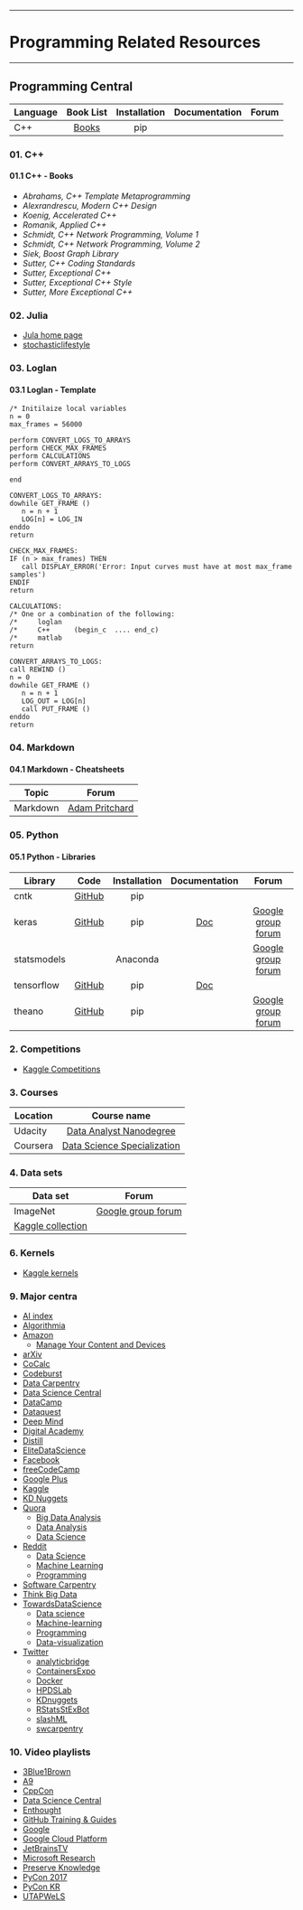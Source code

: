 ----------
# Programming Related Resources #
----------

## Programming Central ##


| Language      | Book List      | Installation  | Documentation | Forum                      |
| ------------- |:--------------:|:-------------:|:-------------:|:--------------------------:|
| C++           | [Books][10001] | pip           |               |                            |

[10001]: https://github.com/ingehap/ingehap.github.io/blob/master/CPPbooks.md

### 01. C++ ###

#### 01.1 C++ - Books ####

- *Abrahams, C++ Template Metaprogramming*
- *Alexrandrescu, Modern C++ Design*
- *Koenig, Accelerated C++*
- *Romanik, Applied C++*
- *Schmidt, C++ Network Programming, Volume 1*
- *Schmidt, C++ Network Programming, Volume 2*
- *Siek, Boost Graph Library*
- *Sutter, C++ Coding Standards*
- *Sutter, Exceptional C++*
- *Sutter, Exceptional C++ Style*
- *Sutter, More Exceptional C++*

### 02. Julia ###

- [Jula home page](https://julialang.org/)
- [stochasticlifestyle](http://www.stochasticlifestyle.com/)

### 03. Loglan ###

#### 03.1 Loglan - Template ####

```loglan
/* Initilaize local variables
n = 0
max_frames = 56000

perform CONVERT_LOGS_TO_ARRAYS
perform CHECK_MAX_FRAMES
perform CALCULATIONS
perform CONVERT_ARRAYS_TO_LOGS

end

CONVERT_LOGS_TO_ARRAYS:
dowhile GET_FRAME ()
   n = n + 1
   LOG[n] = LOG_IN
enddo
return

CHECK_MAX_FRAMES:
IF (n > max_frames) THEN
   call DISPLAY_ERROR('Error: Input curves must have at most max_frame samples')
ENDIF
return

CALCULATIONS:
/* One or a combination of the following:
/*     loglan
/*     C++      (begin_c  .... end_c)
/*     matlab 
return

CONVERT_ARRAYS_TO_LOGS:
call REWIND ()
n = 0
dowhile GET_FRAME ()
   n = n + 1
   LOG_OUT = LOG[n]
   call PUT_FRAME ()
enddo
return
```

### 04. Markdown ###

#### 04.1 Markdown - Cheatsheets ####

| Topic         | Forum                   |
| ------------- |:-----------------------:|
| Markdown      | [Adam Pritchard][1]     |

[1]: https://github.com/adam-p/markdown-here/wiki/Markdown-Cheatsheet

### 05. Python ###

#### 05.1 Python - Libraries ####

| Library       | Code           | Installation  | Documentation | Forum                      |
| ------------- |:--------------:|:-------------:|:-------------:|:--------------------------:|
| cntk          | [GitHub][1001] | pip           |               |                            |
| keras         | [GitHub][1002] | pip           | [Doc][1003]   | [Google group forum][1004] |
| statsmodels   |                | Anaconda      |               | [Google group forum][1005] |
| tensorflow    | [GitHub][1006] | pip           | [Doc][1007]   |                            |
| theano        | [GitHub][1008] | pip           |               | [Google group forum][1009] |

[1001]: https://github.com/Microsoft/cntk
[1002]: https://github.com/keras-team/keras
[1003]: https://keras.io/
[1004]: https://groups.google.com/forum/#!forum/keras-users
[1005]: https://groups.google.com/forum/#!forum/pystatsmodels
[1006]: https://github.com/tensorflow/tensorflow
[1007]: https://www.tensorflow.org/
[1008]: https://github.com/Theano/Theano
[1009]: https://groups.google.com/forum/#!forum/theano-users

### 2. Competitions ###

- [Kaggle Competitions](https://www.kaggle.com/competitions)

### 3. Courses ###

| Location      | Course name                       |
| ------------- |:---------------------------------:|
| Udacity       | [Data Analyst Nanodegree][52]     |
| Coursera      | [Data Science Specialization][51] |

[51]: https://www.coursera.org/specializations/jhu-data-science
[52]: https://www.udacity.com/course/data-analyst-nanodegree--nd002?v=a4

### 4. Data sets ###

| Data set                 | Forum                     |
| ------------------------ |:-------------------------:|
| ImageNet                 | [Google group forum][101] |
| [Kaggle collection][102] |                           |

[101]: https://groups.google.com/forum/#!forum/imagenet-community
[102]: https://www.kaggle.com/datasets

### 6. Kernels ###

- [Kaggle kernels](https://www.kaggle.com/kernels)

### 9. Major centra ###

- [AI index](https://aiindex.org/)
- [Algorithmia](https://algorithmia.com/)
- [Amazon](https://www.amazon.com)
  + [Manage Your Content and Devices](https://www.amazon.com/mn/dcw/myx.html/ref=nav_youraccount_myk#/home/content/booksAll/dateDsc/)
- [arXiv](https://arxiv.org/)
- [CoCalc](https://cocalc.com/)
- [Codeburst](https://codeburst.io/)
- [Data Carpentry](http://www.datacarpentry.org/)
- [Data Science Central](https://www.datasciencecentral.com)
- [DataCamp](https://www.datacamp.com)
- [Dataquest](https://www.dataquest.io/)
- [Deep Mind](https://deepmind.com/research/publications/)
- [Digital Academy](http://entry.statoil.no/HR/LearnStatoil/DigitalAcademy/pages/digitalacademy-learn.aspx)
- [Distill](https://distill.pub/)
- [EliteDataScience](https://elitedatascience.com)
- [Facebook](https://www.facebook.com/)
- [freeCodeCamp](https://medium.freecodecamp.org/)
- [Google Plus](https://plus.google.com/)
- [Kaggle](https://www.kaggle.com/)
- [KD Nuggets](https://www.kdnuggets.com/)
- [Quora](https://www.quora.com)
  + [Big Data Analysis](https://www.quora.com/topic/Big-Data-Analysis)
  + [Data Analysis](https://www.quora.com/topic/Data-Analysis)
  + [Data Science](https://www.quora.com/topic/Data-Science)
- [Reddit](https://www.reddit.com)
  + [Data Science](https://www.reddit.com/r/datascience/)
  + [Machine Learning](https://www.reddit.com/r/MachineLearning/)
  + [Programming](https://www.reddit.com/r/programming/)
- [Software Carpentry](https://software-carpentry.org/lessons/)
- [Think Big Data](http://thinkbigdata.in/)
- [TowardsDataScience](https://towardsdatascience.com/)
  + [Data science](https://towardsdatascience.com/data-science/home)
  + [Machine-learning](https://towardsdatascience.com/machine-learning/home)
  + [Programming](https://towardsdatascience.com/programming/home)
  + [Data-visualization](https://towardsdatascience.com/data-visualization/home)
- [Twitter](https://twitter.com/)
  + [analyticbridge](https://twitter.com/analyticbridge)
  + [ContainersExpo](https://twitter.com/ContainersExpo)
  + [Docker](https://twitter.com/Docker)
  + [HPDSLab](https://twitter.com/HPDSLab)
  + [KDnuggets](https://twitter.com/kdnuggets)
  + [RStatsStExBot](https://twitter.com/RStatsStExBot)
  + [slashML](https://twitter.com/slashML)
  + [swcarpentry](https://twitter.com/swcarpentry)

### 10. Video playlists ###

- [3Blue1Brown](https://www.youtube.com/channel/UCYO_jab_esuFRV4b17AJtAw/featured)
- [A9](https://www.youtube.com/user/A9Videos/featured)
- [CppCon](https://www.youtube.com/user/CppCon/playlists)
- [Data Science Central](https://www.datasciencecentral.com/video/)
- [Enthought](https://www.youtube.com/user/EnthoughtMedia/playlists)
- [GitHub Training \& Guides](https://www.youtube.com/user/GitHubGuides/playlists)
- [Google](https://www.youtube.com/user/Google/playlists)
- [Google Cloud Platform](https://www.youtube.com/user/googlecloudplatform/playlists)
- [JetBrainsTV](https://www.youtube.com/user/JetBrainsTV/playlists)
- [Microsoft Research](https://www.youtube.com/user/MicrosoftResearch/playlists)
- [Preserve Knowledge](https://www.youtube.com/user/Charleshche/playlists)
- [PyCon 2017](https://www.youtube.com/channel/UCrJhliKNQ8g0qoE_zvL8eVg/videos)
- [PyCon KR](https://www.youtube.com/channel/UC26x6D5xpKx6io4ShfXa_Ow/playlists)
- [UTAPWeLS](https://www.youtube.com/channel/UCHWnztyGyQPEXXbp2Tu0_DA/videos?disable_polymer=1)
